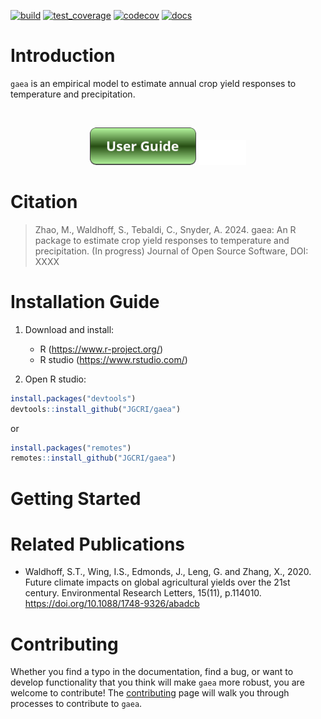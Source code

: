 <!-- badges: start -->
[![build](https://github.com/JGCRI/gaea/workflows/build/badge.svg)](https://github.com/JGCRI/gaea/workflows/build/badge.svg?branch=main)
[![test_coverage](https://github.com/JGCRI/gaea/actions/workflows/test_coverage.yml/badge.svg?branch=main)](https://github.com/JGCRI/gaea/actions/workflows/test_coverage.yml)
[![codecov](https://codecov.io/gh/JGCRI/gaea/branch/main/graph/badge.svg?token=XQ913U4IYM)](https://codecov.io/gh/JGCRI/gaea)
[![docs](https://github.com/JGCRI/gaea/actions/workflows/docs.yaml/badge.svg?branch=main)](https://github.com/JGCRI/gaea/actions/workflows/docs.yaml)
<!-- badges: end -->



<!-- ------------------------>
<!-- ------------------------>
# <a name="Introduction"></a>Introduction
<!-- ------------------------>
<!-- ------------------------>

`gaea` is an empirical model to estimate annual crop yield responses to temperature and precipitation.

<br>

<p align="center">
<a href="https://jgcri.github.io/gaea/" target="_blank"><img src="https://github.com/JGCRI/jgcricolors/blob/main/vignettes/button_user_guide.PNG?raw=true" 
alt="https://jgcri.github.io/gaea/" height="60"/></a>
<img src="https://github.com/JGCRI/jgcricolors/blob/main/vignettes/button_divider.PNG?raw=true" height="40"/>
</p>

<!-- ------------------------>
<!-- ------------------------>
# <a name="Citation"></a>Citation
<!-- ------------------------>
<!-- ------------------------>

> Zhao, M., Waldhoff, S., Tebaldi, C., Snyder, A. 2024. gaea: An R package to estimate crop yield responses to temperature and precipitation. (In progress) Journal of Open Source Software, DOI: XXXX

<!-- ------------------------>
<!-- ------------------------>
# <a name="InstallGuide"></a>Installation Guide
<!-- ------------------------>
<!-- ------------------------>

1. Download and install:
    - R (https://www.r-project.org/)
    - R studio (https://www.rstudio.com/)  


2. Open R studio:

```r
install.packages("devtools")
devtools::install_github("JGCRI/gaea")
```
or
```r
install.packages("remotes")
remotes::install_github("JGCRI/gaea")
```


<!-- ------------------------>
<!-- ------------------------>
# <a name="GettingStarted"></a>Getting Started
<!-- ------------------------>
<!-- ------------------------>



<!-- ------------------------>
<!-- ------------------------>
# <a name="Publications"></a>Related Publications
<!-- ------------------------>
<!-- ------------------------>

- Waldhoff, S.T., Wing, I.S., Edmonds, J., Leng, G. and Zhang, X., 2020. Future climate impacts on global agricultural yields over the 21st century. Environmental Research Letters, 15(11), p.114010. https://doi.org/10.1088/1748-9326/abadcb



<!-- ------------------------>
<!-- ------------------------>
# <a name="Contributing"></a>Contributing
<!-- ------------------------>
<!-- ------------------------>

Whether you find a typo in the documentation, find a bug, or want to develop functionality that you think will make `gaea` more robust, you are welcome to contribute! The [contributing](https://github.com/JGCRI/gaea/blob/main/CONTRIBUTING.md) page will walk you through processes to contribute to `gaea`.
